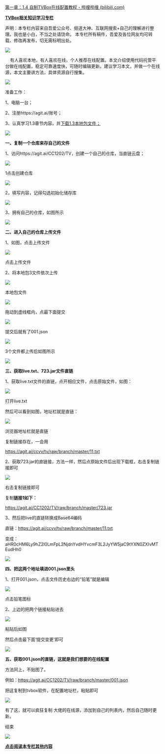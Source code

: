 [第一章：1.4 自制TVBox在线配置教程 - 哔哩哔哩 (bilibili.com)](https://www.bilibili.com/read/cv18070837#:~:text=1%E3%80%81%E7%94%B5%E8%84%91%E4%B8%80%E5%8F%B0%EF%BC%9B%202%E3%80%81%E6%B3%A8%E5%86%8Chttps%3A%2F%2Fagit.ai%2F%E8%B4%A6%E5%8F%B7%EF%BC%9B%203%E3%80%81%E8%AE%A4%E7%9C%9F%E5%AD%A6%E4%B9%A01.3%E7%AB%A0%E8%8A%82%E5%86%85%E5%AE%B9%EF%BC%8C%E5%B9%B6%20%E4%B8%8B%E8%BD%BD1.3%E6%9C%AC%E5%9C%B0%E5%8C%85%E6%96%87%E4%BB%B6%EF%BC%9B,%E4%B8%80%E3%80%81%E5%A4%8D%E5%88%B6%E4%B8%80%E4%B8%AA%E4%BB%93%E5%BA%93%E6%9D%A5%E5%AD%98%E8%87%AA%E5%B7%B1%E7%9A%84%E6%96%87%E4%BB%B6%201%E3%80%81%E8%AE%BF%E9%97%AEhttps%3A%2F%2Fagit.ai%2FCC1202%2FTV%EF%BC%8C%E5%88%9B%E5%BB%BA%E4%B8%80%E4%B8%AA%E8%87%AA%E5%B7%B1%E7%9A%84%E4%BB%93%E5%BA%93%EF%BC%8C%E5%BD%93%E7%9B%B4%E9%93%BE%E4%BA%91%E7%9B%98%EF%BC%9B%201%E7%82%B9%E5%87%BB%E5%88%9B%E5%BB%BA%E4%BB%93%E5%BA%93%202%EF%BC%8C%E5%A1%AB%E5%86%99%E5%86%85%E5%AE%B9%EF%BC%8C%E8%AE%B0%E5%BE%97%E5%8B%BE%E9%80%89%E5%88%9D%E5%A7%8B%E5%8C%96%E5%82%A8%E5%AD%98%E5%BA%93%203%E3%80%81%E6%8B%A5%E6%9C%89%E8%87%AA%E5%B7%B1%E7%9A%84%E4%BB%93%E5%BA%93%EF%BC%8C%E5%A6%82%E5%9B%BE%E6%89%80%E7%A4%BA)


[**TVBox相关知识学习专栏**](https://b23.tv/N8rTEUT)

声明：本专栏内容来自吾爱公众号、频道大神、互联网搜索+自己的理解进行整理。我也是小白，不当之处请饶命。 本专栏所有稿件，吾爱及各位网友均可转载、修改再发布，切无需标明出处。  

![](https://i0.hdslb.com/bfs/article/4aa545dccf7de8d4a93c2b2b8e3265ac0a26d216.png)

    有人喜欢本地，有人喜欢在线，个人推荐在线配置。本文介绍使用代码托管平台做在线配置，稳定可靠速度快，可随时编辑更新。建议学习本文，并做一个在线源，本文主要讲方法，具体资源自行搜集。

![](https://i0.hdslb.com/bfs/article/4aa545dccf7de8d4a93c2b2b8e3265ac0a26d216.png)

准备工作：

1、电脑一台；

2、注册https://agit.ai/账号；

3、认真学习1.3章节内容，并[下载1.3本地包文件；](https://www.bilibili.com/read/cv18064719)

![](https://i0.hdslb.com/bfs/article/4aa545dccf7de8d4a93c2b2b8e3265ac0a26d216.png)

**一、复制一个仓库来存自己的文件**  

1、访问https://agit.ai/CC1202/TV，创建一个自己的仓库，当直链云盘；

![](https://i0.hdslb.com/bfs/article/9403b9974923855bc76db0ff117a19d338ce4e69.png@644w_509h_progressive.webp)

1点击创建仓库

![](https://i0.hdslb.com/bfs/article/122341cf1197100d7d7a033ebcdc9e3bd5f577cd.png@942w_911h_progressive.webp)

2，填写内容，记得勾选初始化储存库

![](https://i0.hdslb.com/bfs/article/66e9b07f55467e5dac53e3ab53d2922df6311215.png@942w_707h_progressive.webp)

3、拥有自己的仓库，如图所示

![](https://i0.hdslb.com/bfs/article/4aa545dccf7de8d4a93c2b2b8e3265ac0a26d216.png)

**二、进入自己的仓库上传文件**  

1、如图，点击上传文件

![](https://i0.hdslb.com/bfs/article/ef55327e7bcbd347b3f218fe74be9e731f5dd1ce.png@942w_666h_progressive.webp)

点击上传文件

2、将本地包3文件依次上传

![](https://i0.hdslb.com/bfs/article/f6c7bac37c3301088b90cdbea69541082a0af4e5.png@534w_389h_progressive.webp)

本地包文件

![](https://i0.hdslb.com/bfs/article/c82d2c814c56a93cd9230582a75960bca9a0510c.png@942w_816h_progressive.webp)

拖动到虚线框内，点最下面提交

![](https://i0.hdslb.com/bfs/article/1436e4d92ad5d39ca24a6873bd58a601b3ae81a6.png@942w_690h_progressive.webp)

提交后就有了001.json

![](https://i0.hdslb.com/bfs/article/93f4c961261f93c6b90cfa8fe8e370eb02da5076.png@942w_732h_progressive.webp)

3个文件都上传后如图所示

![](https://i0.hdslb.com/bfs/article/4aa545dccf7de8d4a93c2b2b8e3265ac0a26d216.png)

**三、获取live.txt、723.jar文件直链**  

1、获取live.txt文件的直链，点开相应文件，点击原始文件，如图：

![](https://i0.hdslb.com/bfs/article/1b9669ed091bb6fe6b83eca1fb19f9869b33fc89.png@942w_600h_progressive.webp)

打开live.txt

然后可以看到如图，地址栏就是直链：

![](https://i0.hdslb.com/bfs/article/86d56ae253d9183351256b89a8f351e0a4c81149.png@875w_489h_progressive.webp)

浏览器地址栏就是直链

复制链接存在，一会用

https://agit.ai/ccvv/tv/raw/branch/master/11.txt

2、获取723.jar的直链接，方法一样，然后点原始文件后出现下载框，右击复制链接即可

![](https://i0.hdslb.com/bfs/article/cc3dfdedebcb3a8dbd236adc12e3f9025e2a1faf.png@695w_654h_progressive.webp)

右击复制链接即可

复制**链接1如下：** 

https://agit.ai/CC1202/TV/raw/branch/master/723.jar

3、然后把live的直链转换成Base64编码

直链：https://agit.ai/ccvv/tv/raw/branch/master/11.txt

变成：aHR0cHM6Ly9hZ2l0LmFpL2NjdnYvdHYvcmF3L2JyYW5jaC9tYXN0ZXIvMTEudHh0

![](https://i0.hdslb.com/bfs/article/4aa545dccf7de8d4a93c2b2b8e3265ac0a26d216.png)

**四、把这两个地址填进001.json里头**

1、打开001.json，点击文件历史右边的“铅笔”就是编辑

![](https://i0.hdslb.com/bfs/article/1839461c43b3fea273ecbc70aaa3782253848f8e.png@942w_590h_progressive.webp)

点击铅笔图标

2、上边的把两个链接粘贴进去

![](https://i0.hdslb.com/bfs/article/0719c73383a23990a4624090fb0a3e9d33512914.png@942w_143h_progressive.webp)

粘贴后如图

然后点击最下面‘提交变更’即可

![](https://i0.hdslb.com/bfs/article/4aa545dccf7de8d4a93c2b2b8e3265ac0a26d216.png)

**五、获取001.json的直链，这就是我们想要的在线配置**

方法同上，不贴图了。

例如：https://agit.ai/CC1202/TV/raw/branch/master/001.json

把这复制到tvbox软件，在配置地址栏，粘贴即可

![](https://i0.hdslb.com/bfs/article/4aa545dccf7de8d4a93c2b2b8e3265ac0a26d216.png)

有了这，就可以疯狂复制 大佬的在线源，添加到自己的列表内，然后自己随时更新。

结束

![](https://i0.hdslb.com/bfs/article/4adb9255ada5b97061e610b682b8636764fe50ed.png)

[**点击阅读本专栏其他内容**](https://b23.tv/N8rTEUT)
